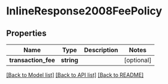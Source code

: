 # InlineResponse2008FeePolicy

## Properties
Name | Type | Description | Notes
------------ | ------------- | ------------- | -------------
**transaction_fee** | **string** |  | [optional] 

[[Back to Model list]](../README.md#documentation-for-models) [[Back to API list]](../README.md#documentation-for-api-endpoints) [[Back to README]](../README.md)


